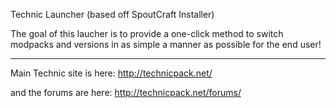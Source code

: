 Technic Launcher (based off SpoutCraft Installer)

The goal of this laucher is to provide a one-click method to switch modpacks and versions in as simple a manner as possible for the end user!

-------------------

Main Technic site is here: http://technicpack.net/

and the forums are here: http://technicpack.net/forums/